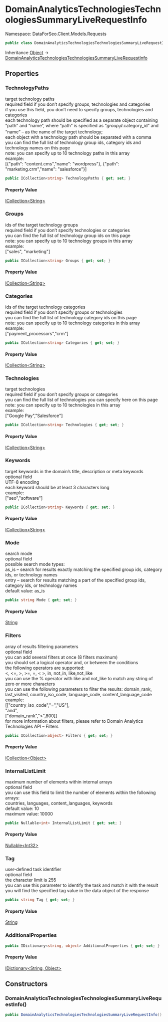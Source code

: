 # DomainAnalyticsTechnologiesTechnologiesSummaryLiveRequestInfo

Namespace: DataForSeo.Client.Models.Requests

```csharp
public class DomainAnalyticsTechnologiesTechnologiesSummaryLiveRequestInfo
```

Inheritance [Object](https://docs.microsoft.com/en-us/dotnet/api/system.object) → [DomainAnalyticsTechnologiesTechnologiesSummaryLiveRequestInfo](./dataforseo.client.models.requests.domainanalyticstechnologiestechnologiessummaryliverequestinfo.md)

## Properties

### **TechnologyPaths**

target technology paths
 <br>required field if you don’t specify groups, technologies and categories
 <br>if you use this field, you don’t need to specify groups, technologies and categories
 <br>each technology path should be specified as a separate object containing “path” and “name”, where “path” is specified as “$group_id.$category_id” and “name” – as the name of the target technology;
 <br>each object with a technology path should be separated with a comma
 <br>you can find the full list of technology group ids, category ids and technology names on this page
 <br>note: you can specify up to 10 technology paths in this array
 <br>example:
 <br>[{"path": "content.cms","name": "wordpress"}, {"path": "marketing.crm","name": "salesforce"}]

```csharp
public ICollection<string> TechnologyPaths { get; set; }
```

#### Property Value

[ICollection&lt;String&gt;](https://docs.microsoft.com/en-us/dotnet/api/system.collections.generic.icollection-1)<br>

### **Groups**

ids of the target technology groups
 <br>required field if you don’t specify technologies or categories
 <br>you can find the full list of technology group ids on this page
 <br>note: you can specify up to 10 technology groups in this array
 <br>example:
 <br>["sales", "marketing"]

```csharp
public ICollection<string> Groups { get; set; }
```

#### Property Value

[ICollection&lt;String&gt;](https://docs.microsoft.com/en-us/dotnet/api/system.collections.generic.icollection-1)<br>

### **Categories**

ids of the target technology categories
 <br>required field if you don’t specify groups or technologies
 <br>you can find the full list of technology category ids on this page
 <br>note: you can specify up to 10 technology categories in this array
 <br>example:
 <br>["payment_processors","crm"]

```csharp
public ICollection<string> Categories { get; set; }
```

#### Property Value

[ICollection&lt;String&gt;](https://docs.microsoft.com/en-us/dotnet/api/system.collections.generic.icollection-1)<br>

### **Technologies**

target technologies
 <br>required field if you don’t specify groups or categories
 <br>you can find the full list of technologies you can specify here on this page
 <br>note: you can specify up to 10 technologies in this array
 <br>example:
 <br>["Google Pay","Salesforce"]

```csharp
public ICollection<string> Technologies { get; set; }
```

#### Property Value

[ICollection&lt;String&gt;](https://docs.microsoft.com/en-us/dotnet/api/system.collections.generic.icollection-1)<br>

### **Keywords**

target keywords in the domain’s title, description or meta keywords
 <br>optional field
 <br>UTF-8 encoding
 <br>each keyword should be at least 3 characters long
 <br>example:
 <br>["seo","software"]

```csharp
public ICollection<string> Keywords { get; set; }
```

#### Property Value

[ICollection&lt;String&gt;](https://docs.microsoft.com/en-us/dotnet/api/system.collections.generic.icollection-1)<br>

### **Mode**

search mode
 <br>optional field
 <br>possible search mode types:
 <br>as_is – search for results exactly matching the specified group ids, category ids, or technology names
 <br>entry – search for results matching a part of the specified group ids, category ids, or technology names
 <br>default value: as_is

```csharp
public string Mode { get; set; }
```

#### Property Value

[String](https://docs.microsoft.com/en-us/dotnet/api/system.string)<br>

### **Filters**

array of results filtering parameters
 <br>optional field
 <br>you can add several filters at once (8 filters maximum)
 <br>you should set a logical operator and, or between the conditions
 <br>the following operators are supported:
 <br>&lt;, &lt;=, &gt;, &gt;=, =, &lt; &gt;, in, not_in, like,not_like
 <br>you can use the % operator with like and not_like to match any string of zero or more characters
 <br>you can use the following parameters to filter the results: domain_rank, last_visited, country_iso_code, language_code, content_language_code
 <br>example:
 <br>[["country_iso_code","=","US"],
 <br>"and",
 <br>["domain_rank","&gt;",800]]
 <br>for more information about filters, please refer to Domain Analytics Technologies API – Filters

```csharp
public ICollection<object> Filters { get; set; }
```

#### Property Value

[ICollection&lt;Object&gt;](https://docs.microsoft.com/en-us/dotnet/api/system.collections.generic.icollection-1)<br>

### **InternalListLimit**

maximum number of elements within internal arrays
 <br>optional field
 <br>you can use this field to limit the number of elements within the following arrays:
 <br>countries, languages, content_languages, keywords
 <br>default value: 10
 <br>maximum value: 10000

```csharp
public Nullable<int> InternalListLimit { get; set; }
```

#### Property Value

[Nullable&lt;Int32&gt;](https://docs.microsoft.com/en-us/dotnet/api/system.nullable-1)<br>

### **Tag**

user-defined task identifier
 <br>optional field
 <br>the character limit is 255
 <br>you can use this parameter to identify the task and match it with the result
 <br>you will find the specified tag value in the data object of the response

```csharp
public string Tag { get; set; }
```

#### Property Value

[String](https://docs.microsoft.com/en-us/dotnet/api/system.string)<br>

### **AdditionalProperties**

```csharp
public IDictionary<string, object> AdditionalProperties { get; set; }
```

#### Property Value

[IDictionary&lt;String, Object&gt;](https://docs.microsoft.com/en-us/dotnet/api/system.collections.generic.idictionary-2)<br>

## Constructors

### **DomainAnalyticsTechnologiesTechnologiesSummaryLiveRequestInfo()**

```csharp
public DomainAnalyticsTechnologiesTechnologiesSummaryLiveRequestInfo()
```
